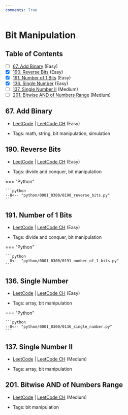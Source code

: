 ```yaml
---
comments: True
---
```


# Bit Manipulation

## Table of Contents

- [ ] [67. Add Binary](https://leetcode.cn/problems/add-binary/) (Easy)
- [x] [190. Reverse Bits](https://leetcode.cn/problems/reverse-bits/) (Easy)
- [x] [191. Number of 1 Bits](https://leetcode.cn/problems/number-of-1-bits/) (Easy)
- [x] [136. Single Number](https://leetcode.cn/problems/single-number/) (Easy)
- [ ] [137. Single Number II](https://leetcode.cn/problems/single-number-ii/) (Medium)
- [ ] [201. Bitwise AND of Numbers Range](https://leetcode.cn/problems/bitwise-and-of-numbers-range/) (Medium)

## 67. Add Binary

-   [LeetCode](https://leetcode.com/problems/add-binary/) | [LeetCode CH](https://leetcode.cn/problems/add-binary/) (Easy)

-   Tags: math, string, bit manipulation, simulation


## 190. Reverse Bits

-   [LeetCode](https://leetcode.com/problems/reverse-bits/) | [LeetCode CH](https://leetcode.cn/problems/reverse-bits/) (Easy)

-   Tags: divide and conquer, bit manipulation

=== "Python"

    ```python
    --8<-- "python/0001_0300/0190_reverse_bits.py"
    ```



## 191. Number of 1 Bits

-   [LeetCode](https://leetcode.com/problems/number-of-1-bits/) | [LeetCode CH](https://leetcode.cn/problems/number-of-1-bits/) (Easy)

-   Tags: divide and conquer, bit manipulation

=== "Python"

    ```python
    --8<-- "python/0001_0300/0191_number_of_1_bits.py"
    ```



## 136. Single Number

-   [LeetCode](https://leetcode.com/problems/single-number/) | [LeetCode CH](https://leetcode.cn/problems/single-number/) (Easy)

-   Tags: array, bit manipulation

=== "Python"

    ```python
    --8<-- "python/0001_0300/0136_single_number.py"
    ```



## 137. Single Number II

-   [LeetCode](https://leetcode.com/problems/single-number-ii/) | [LeetCode CH](https://leetcode.cn/problems/single-number-ii/) (Medium)

-   Tags: array, bit manipulation


## 201. Bitwise AND of Numbers Range

-   [LeetCode](https://leetcode.com/problems/bitwise-and-of-numbers-range/) | [LeetCode CH](https://leetcode.cn/problems/bitwise-and-of-numbers-range/) (Medium)

-   Tags: bit manipulation
